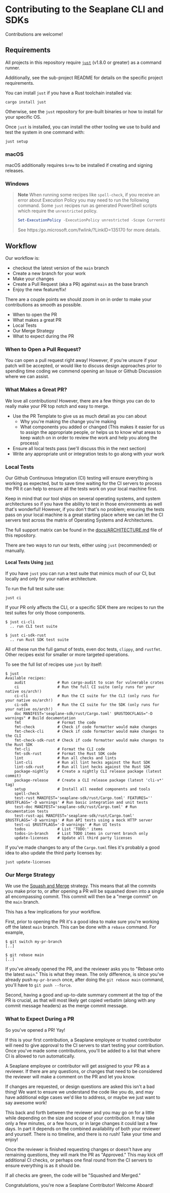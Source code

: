 # Contributing to the Seaplane CLI and SDKs

Contributions are welcome!

## Requirements

All projects in this repository require [`just`][just] (v1.8.0 or greater)
 as a command runner.

Additionally, see the sub-project README for details on the specific project requirements.

You can install `just` if you have a Rust toolchain installed via:

```console
cargo install just
```

Otherwise, see the `just` repository for pre-built binaries or how to install for your specific OS.

Once `just` is installed, you can install the other tooling we use to build
and test the system in one command with:

```console
just setup
```

### macOS

macOS additionally requires `brew` to be installed if creating and signing releases.

### Windows

> **Note**
> When running some recipes like `spell-check`, if you receive an error about Execution Policy you
> may need to run the following command. Some `just` recipes run as generated PowerShell scripts which
> require the `unrestricted` policy.
>
> ```powershell
> Set-ExecutionPolicy -ExecutionPolicy unrestricted -Scope CurrentUser
> ```
>
> See https:/go.microsoft.com/fwlink/?LinkID=135170 for more details.

## Workflow

Our workflow is:

- checkout the latest version of the `main` branch
- Create a new branch for your work
- Make your changes
- Create a Pull Request (aka a PR) against `main` as the base branch
- Enjoy the new feature/fix!

There are a couple points we should zoom in on in order to make your contributions as smooth as possible.

- When to open the PR
- What makes a great PR
- Local Tests
- Our Merge Strategy
- What to expect during the PR

### When to Open a Pull Request?

You can open a pull request right away! However, if you're unsure if your patch will be accepted,
or would like to discuss design approaches prior to spending time coding we commend opening an
Issue or Github Discussion where we can assist.

### What Makes a Great PR?

We love all contributions! However, there are a few things you can do to really make your PR top
notch and easy to merge.

- Use the PR Template to give us as much detail as you can about
  - Why you're making the change you're making
  - What components you added or changed (This makes it easier for us to assign the appropriate
    people, or helps us to know what areas to keep watch on in order to review the work and help
    you along the process)
- Ensure all local tests pass (we'll discuss this in the next section)
- Write any appropriate unit or integration tests to go along with your work

### Local Tests

Our Github Continuous Integration (CI) testing will ensure everything is working as expected, but to
save time waiting for the CI servers to process the PR it can help to ensure all the tests work on
your local machine first.

Keep in mind that our tool ships on several operating systems, and system architectures so if you
have the ability to test in those environments as well that's wonderful! However, if you don't
that's no problem; ensuring the tests pass on your local machine is a great starting place where we
can let the CI servers test across the matrix of Operating Systems and Architectures.

The full support matrix can be found in the [docs/ARCHITECTURE.md][architecture] file of this
repository.

There are two ways to run our tests, either using `just` (recommended) or manually.

#### Local Tests Using [`just`](https://github.com/casey/just)

If you have `just` you can run a test suite that mimics much of our CI, but locally and only for
your native architecture.

To run the full test suite use:

```console
just ci
```

If your PR only affects the CLI, or a specific SDK there are recipes to run the test suites for only those
components.

```console
$ just ci-cli
  .. run CLI test suite

$ just ci-sdk-rust
  .. run Rust SDK test suite
```

All of these run the full gamut of tests, even doc tests, `clippy`, and `rustfmt`.
Other recipes exist for smaller or more targeted operations.

To see the full list of recipes use `just` by itself:

```console
$ just
Available recipes:
    audit              # Run cargo-audit to scan for vulnerable crates
    ci                 # Run the full CI suite (only runs for your native os/arch!)
    ci-cli             # Run the CI suite for the CLI (only runs for your native os/arch!)
    ci-sdk             # Run the CI suite for the SDK (only runs for your native os/arch!)
    doc MANIFEST='seaplane-sdk/rust/Cargo.toml' $RUSTDOCFLAGS="-D warnings" # Build documentation
    fmt                # Format the code
    fmt-check          # Check if code formatter would make changes
    fmt-check-cli      # Check if code formatter would make changes to the CLI
    fmt-check-sdk-rust # Check if code formatter would make changes to the Rust SDK
    fmt-cli            # Format the CLI code
    fmt-sdk-rust       # Format the Rust SDK code
    lint               # Run all checks and lints
    lint-cli           # Run all lint hecks against the Rust SDK
    lint-sdk-rust      # Run all lint hecks against the Rust SDK
    package-nightly    # Create a nightly CLI release package (latest commit)
    package-release    # Create a CLI release package (latest 'cli-v*' tag)
    setup              # Install all needed components and tools
    spell-check
    test-rust MANIFEST='seaplane-sdk/rust/Cargo.toml' FEATURES='' $RUSTFLAGS='-D warnings' # Run basic integration and unit tests
    test-doc MANIFEST='seaplane-sdk/rust/Cargo.toml' # Run documentation tests
    test-rust-api MANIFEST='seaplane-sdk/rust/Cargo.toml' $RUSTFLAGS='-D warnings' # Run API tests using a mock HTTP server
    test-ui $RUSTFLAGS='-D warnings' # Run UI tests
    todos              # List 'TODO:' items
    todos-in-branch    # List TODO items in current branch only
    update-licenses    # Update all third party licenses
```

If you've made changes to any of the `Cargo.toml` files it's probably a good idea to also update
the third party licenses by:

```console
just update-licenses
```

### Our Merge Strategy

We use the [Squash and Merge][squash] strategy. This means that all the commits you make prior to,
or after opening a PR will be squashed down into a single all encompassing commit. This commit will
then be a "merge commit" on the `main` branch.

This has a few implications for your workflow.

First, prior to opening the PR it's a good idea to make sure you're working off the latest `main`
branch. This can be done with a `rebase` command. For example,

```console
$ git switch my-pr-branch
[..]

$ git rebase main
[..]
```

If you've already opened the PR, and the reviewer asks you to "Rebase onto the latest `main`." This
is what they mean. The only difference, is since you've already push `my-pr-branch` once, after
doing the `git rebase main` command, you'll have to `git push --force`.

Second, having a good and up-to-date summary comment at the top of the PR is crucial, as that will
most likely get copied verbatim (along with any commit message headers) as the merge commit message.

### What to Expect During a PR

So you've opened a PR! Yay!

If this is your first contribution, a Seaplane employee or trusted
contributor will need to give approval to the CI servers to start testing your contribution. Once
you've made some contributions, you'll be added to a list that where CI is allowed to run
automatically.

A Seaplane employee or contributor will get assigned to your PR as a reviewer. If there are any
questions, or changes that need to be considered the reviewer will make a comment on the PR and
let you know.

If changes are requested, or design questions are asked this isn't a bad thing! We want to ensure
we understand the code like you do, and may have additional edge cases we'd like to address, or
maybe we just want to say awesome work!

This back and forth between the reviewer and you may go on for a little while depending on the size
and scope of your contribution. It may take only a few minutes, or a few hours, or in large changes
it could last a few days. In part it depends on the combined availability of both your reviewer and
yourself. There is no timeline, and there is no rush! Take your time and enjoy!

Once the reviewer is finished requesting changes or doesn't have any remaining questions, they will
mark the PR as "Approved." This may kick off additional CI checks, or perhaps one final round from
the CI servers to ensure everything is as it should be.

If all checks are green, the code will be "Squashed and Merged."

Congratulations, you're now a Seaplane Contributor! Welcome Aboard!

[//]: # (Links)

[architecture]: ./ARCHITECTURE.md#support-matrix
[squash]: https://docs.gitlab.com/ee/user/project/merge_requests/squash_and_merge.html
[just]: https://github.com/casey/just
[choco]: https://chocolatey.org/install